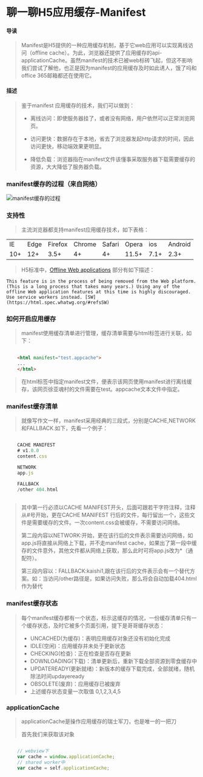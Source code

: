 聊一聊H5应用缓存-Manifest
=======================

#### 导读

> Manifest是H5提供的一种应用缓存机制，基于它web应用可以实现离线访问（offline cache）。为此，浏览器还提供了应用缓存的api-applicationCache。虽然manifest的技术已被web标砖飞起，但这不影响我们尝试了解他，也正是因为manifest的应用缓存及时如此诱人，饿了吗和office 365邮箱都还在使用它。

#### 描述

> 鉴于manifest 应用缓存的技术，我们可以做到：
> 
> * 离线访问：即使服务器挂了，或者没有网络，用户依然可以正常浏览网页。
> 
> * 访问更快：数据存在于本地，省去了浏览器发起http请求的时间，因此访问更快，移动端效果更明显。
> 
> * 降低负载：浏览器指在manifest文件该懂事采取服务器下载需要缓存的资源，大大降低了服务器负载。

### manifest缓存的过程（来自网络）

![manifest缓存的过程](http://ww2.sinaimg.cn/large/006y8lVagw1fa479nwxhmj30pm08hdgj.jpg)

### 支持性

> 主流浏览器都支持manifest应用缓存技术，如下表格：

<table>
	<tr>
		<td>IE</td>
		<td>Edge</td>
		<td>Firefox</td>
		<td>Chrome</td>
		<td>Safari</td>
		<td>Opera</td>
		<td>ios</td>
		<td>Android</td>
	</tr>
	<tr>
		<td>10+	</td>
		<td>12+</td>
		<td>3.5+</td>
		<td>4+</td>
		<td>4+</td>
		<td>11.5+</td>
		<td>7.1+</td>
		<td>2.3+</td>
	</tr>
</table>

> H5标准中，[Offline Web applications](https://html.spec.whatwg.org/#offline) 部分有如下描述：

	This feature is in the process of being removed from the Web platform. (This is a long process that takes many years.) Using any of the offline Web application features at this time is highly discouraged. Use service workers instead. [SW](https://html.spec.whatwg.org/#refsSW)

### 如何开启应用缓存

> manifest使用缓存清单进行管理，缓存清单需要与html标签进行关联，如下：

```html
	
	<html manifest="test.appcache">
	...
	</html>

```

> 在html标签中指定manifest文件，便表示该网页使用manifest进行离线缓存，该网页徐亚魂村的文件需要在test。appcache文本文件中指定。

### manifest缓存清单

> 就像写作文一样，manifest采用经典的三段式，分别是CACHE,NETWORK 和FALLBACK.如下，先看一个例子：

```js

	CACHE MANIFEST
	# v1.0.0
	content.css	

	NETWORK
	app.js

	FALLBACK
	/other 404.html
	
```

> 其中第一行必须以CACHE MANIFEST开头，后面可跟若干字符注释，注释从#号开始，更在CACHE MANIFEST 行后的文件，每行留出一个，这些文件是需要缓存的文件。一次content.css会被缓存，不需要访问网络。
>
> 第二段内容以NETWORK:开始，更在该行后的文件表示需要访问网络，如app.js将直接从网络上下载，并不走manifest cache，如果出了第一段中缓存的文件意外，其他文件都从网络上获取，那么此时可将app.js改为*（通配符）。
>
> 第三段内容以：FALLBACK:kaishi1,跟在该行后的文件表示会有一个替代方案。如：当访问/other路径是，如果访问失败，那么将会自动加载404.html作为替代

### manifest缓存状态

> 每个manifest缓存都有一个状态，标示这缓存的情况，一份缓存清单只有一个缓存状态，及时它被多个页面引用，提下是哥哥缓存状态：
> 
> * UNCACHED(为缓存)：表明应用缓存对象还没有初始化完成
> * IDLE(空闲)：应用缓存并未处于更新状态
> * CHECKING(检查)：正在检查是否存在更新
> * DOWNLOADING(下载)：清单更新后，重新下载全部资源到零食缓存中
> * UPDATEREADY(更新就绪)：新版本的缓存下载完成，全部就绪，随机除法时间updayeready
> * OBSOLETE(废弃)：应用缓存已被废弃
> * 上述缓存状态变量一次取值 0,1,2,3,4,5

### applicationCache

> applicationCache是操作应用缓存的瑞士军刀，也是唯一的一把刀
> 
> 首先我们来获取该对象

```js

	// webview下
	var cache = window.applicationCache;
	// shared worker中
	var cache = self.applicationCache;

``` 



